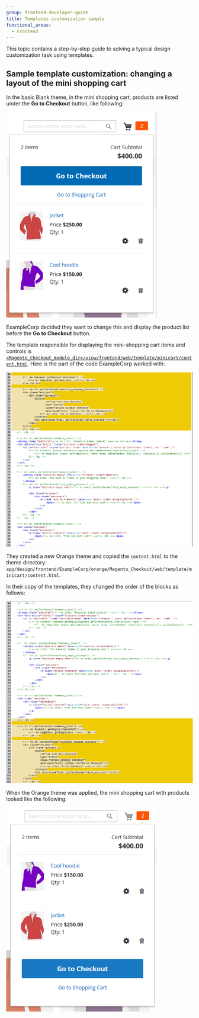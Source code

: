 ```yaml
---
group: frontend-developer-guide
title: Templates customization sample
functional_areas:
  - Frontend
---
```


This topic contains a step-by-step guide to solving a typical design customization task using templates.

## Sample template customization: changing a layout of the mini shopping cart

In the basic Blank theme, in the mini shopping cart, products are listed under the **Go to Checkout** button, like following:

![An image of a mini shopping cart where products are listed under the Go to Checkout button](../../_images/frontend/inherit_mini121.png)

ExampleCorp decided they want to change this and display the product list before the **Go to Checkout** button.

The template responsible for displaying the mini-shopping cart items and controls is [`<Magento_Checkout_module_dir>/view/frontend/web/template/minicart/content.html`](https://github.com/magento/magento2/blob/2.4/app/code/Magento/Checkout/view/frontend/web/template/minicart/content.html).
Here is the part of the code ExampleCorp worked with:

![code1](../../_images/frontend/templ_overview_code121.png)

They created a new Orange theme and copied the `content.html` to the theme directory:
`app/design/frontend/ExampleCorp/orange/Magento_Checkout/web/template/minicart/content.html`.

In their copy of the templates, they changed the order of the blocks as follows:

![code2](../../_images/frontend/templ_overview_code221.png)

When the Orange theme was applied, the mini shopping cart with products looked like the following:

![In the minishopping cart products are listed before the Go to Checkout button](../../_images/frontend/inherit_mini221.png)
